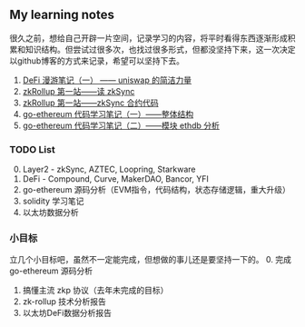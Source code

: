 ## My learning notes

很久之前，想给自己开辟一片空间，记录学习的内容，将平时看得东西逐渐形成积累和知识结构。但尝试过很多次，也找过很多形式，但都没坚持下来，这一次决定以github博客的方式来记录，希望可以坚持下去。

1. [DeFi 漫游笔记（一） —— uniswap 的简洁力量](./DeFi_roaming_uniswap.md)
2. [zkRollup 第一站——读 zkSync](./articles_zksync.md)
3. [zkRollup 第一站——zkSync 合约代码](./zksync_code_1.md)
4. [go-ethereum 代码学习笔记（一）——整体结构](./ethereum_code_1.md)
5. [go-ethereum 代码学习笔记（二）——模块 ethdb 分析](./ethereum_code_2.md)

### TODO List

0. Layer2 - zkSync, AZTEC, Loopring, Starkware
1. DeFi - Compound, Curve, MakerDAO, Bancor, YFI
2. go-ethereum 源码分析（EVM指令，代码结构，状态存储逻辑，重大升级）
3. solidity 学习笔记
4. 以太坊数据分析

### 小目标

立几个小目标吧，虽然不一定能完成，但想做的事儿还是要坚持一下的。
0. 完成 go-ethereum 源码分析
1. 搞懂主流 zkp 协议（去年未完成的目标）
2. zk-rollup 技术分析报告
3. 以太坊DeFi数据分析报告
